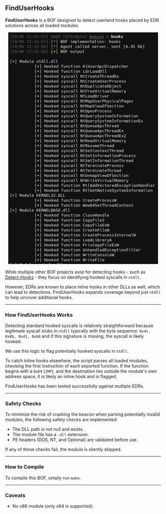 ## FindUserHooks
**FindUserHooks** is a BOF designed to detect userland hooks placed by EDR solutions across all loaded modules.

<p align="center">
<img src="assets/example_usage.png">
</p>

While multiple other BOF projects exist for detecting hooks - such as [Detect-Hooks](https://github.com/anthemtotheego/Detect-Hooks) - they focus on identifying hooked syscalls in `ntdll`.

However, EDRs are known to place inline hooks in other DLLs as well, which can lead to detections. FindUserHooks expands coverage beyond just `ntdll` to help uncover additional hooks.

---
### How FindUserHooks Works
Detecting standard hooked syscalls is relatively straightforward because legitimate syscall stubs in `ntdll` typically with the byte sequence: `0x4c, 0x8b, 0xd1, 0xb8` and if this signature is missing, the syscall is likely hooked. 

We use this logic to flag potentially hooked syscalls in `ntdll`.

To catch inline hooks elsewhere, the script parses all loaded modules, checking the first instruction of each exported function. If the function begins with a `0xE9` (`JMP`), and the destination lies outside the module's own address space, it is likely an inline hook and is flagged.

FindUserHooks has been tested successfully against multiple EDRs.

---

### Safety Checks

To minimize the risk of crashing the beacon when parsing potentially invalid modules, the following safety checks are implemented:

- The DLL path is not null and exists.
- The module file has a `.dll` extension.
- PE headers (DOS, NT, and Optional) are validated before use.

If any of these checks fail, the module is silently skipped.

---

### How to Compile

To compile this BOF, simply run `make`.

---

### Caveats

- No x86 module (only x64 is supported).